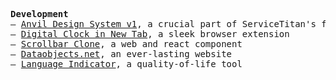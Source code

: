 <pre>
<b>Development</b>                                                                  <b>Design</b>
— <a href="https://v1.anvil.servicetitan.com/">Anvil Design System v1</a>, a&nbsp;crucial part of&nbsp;ServiceTitan's front‑end         — <a href="https://yakunins.github.io/yakunins-com">Works 2008–2016</a>, an&nbsp;archive of&nbsp;past projects
— <a href="https://yakunins.github.io/digital-clock">Digital Clock in New Tab</a>, a&nbsp;sleek browser extension 
— <a href="https://github.com/yakunins/scrollbar-clone">Scrollbar Clone</a>, a&nbsp;web and react component
— <a href="https://dataobjects.net">Dataobjects.net</a>, an&nbsp;ever-lasting website
— <a href="https://github.com/yakunins/language-indicator">Language Indicator</a>, a&nbsp;quality-of-life tool
</pre>

